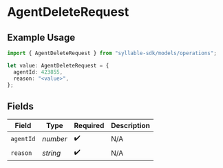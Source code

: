 # AgentDeleteRequest

## Example Usage

```typescript
import { AgentDeleteRequest } from "syllable-sdk/models/operations";

let value: AgentDeleteRequest = {
  agentId: 423855,
  reason: "<value>",
};
```

## Fields

| Field              | Type               | Required           | Description        |
| ------------------ | ------------------ | ------------------ | ------------------ |
| `agentId`          | *number*           | :heavy_check_mark: | N/A                |
| `reason`           | *string*           | :heavy_check_mark: | N/A                |